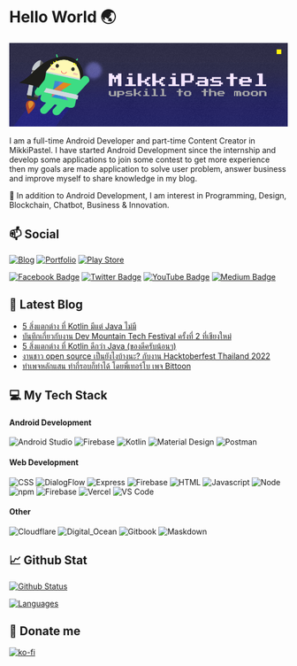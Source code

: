 # Hello World 🌏

![Banner](/image/github_banner.png)

I am a full-time Android Developer and part-time Content Creator in MikkiPastel. I have started Android Development since the internship and develop some applications to join some contest to get more experience then my goals are made application to solve user problem, answer business and improve myself to share knowledge in my blog. 

🌱 In addition to Android Development, I am interest in Programming, Design, Blockchain, Chatbot, Business & Innovation.

## 📫 Social
[![Blog](https://img.shields.io/website?color=B71D25&style=flat-square&up_message=Blog&url=https%3A%2F%2Fmikkipastel.com)](https://mikkipastel.com)
[![Portfolio](https://img.shields.io/website?color=FF9999&style=flat-square&up_message=Portfolio&url=https%3A%2F%2Fmikkipastel.web.app)](https://mikkipastel.web.app)
[![Play Store](https://img.shields.io/website?color=48ff48&style=flat-square&up_message=Play%20Store&url=https%3A%2F%2Fplay.google.com/store/apps/dev?id=6950665064391537398)](https://play.google.com/store/apps/dev?id=6950665064391537398)

[![Facebook Badge](https://img.shields.io/badge/-MikkiPastel-blue?style=flat&logo=Facebook&logoColor=white&link=https://www.facebook.com/mikkipastel/)](https://www.facebook.com/mikkipastel)
[![Twitter Badge](https://img.shields.io/badge/-@mikkipastel-00acee?style=flat&logo=Twitter&logoColor=white)](https://twitter.com/intent/follow?screen_name=mikkipastel "Follow on Twitter")
[![YouTube Badge](https://img.shields.io/badge/-MikkiCoding-FF0000?style=flat&logo=YouTube&logoColor=white)](https://www.youtube.com/channel/UCtGbMSe4i7NJiKQ271Fezcg)
[![Medium Badge](https://img.shields.io/badge/-@minseomikki-black?style=plastic&labelColor=000000&logo=Medium&link=https://medium.com/@minseobingsu/)](https://medium.com/@minseomikki)

## 📖 Latest Blog
<!-- BLOG:START -->
- [5 สิ่งแตกต่าง ที่ Kotlin มีแต่ Java ไม่มี](https://www.mikkipastel.com/5-difference-things-kotlin-have-but-java-not-have/)
- [บันทึกเกี่ยวกับงาน Dev Mountain Tech Festival ครั้งที่ 2 ที่เชียงใหม่](https://www.mikkipastel.com/dev-mountain-tech-festival-2-chiang-mai/)
- [5 สิ่งแตกต่าง ที่ Kotlin ดีกว่า Java &lpar;ของดีครับน้อนๆ&rpar;](https://www.mikkipastel.com/5-difference-things-kotlin-is-great-than-java/)
- [งานชาว open source เป็นยังไงบ้างนะ? กับงาน Hacktoberfest Thailand 2022](https://www.mikkipastel.com/hacktoberfest-thailand-2022/)
- [ทำเพจหลักแสน ทำกี่รอบก็ทำได้ โดยพี่เทอร์โบ เพจ Bittoon](https://www.mikkipastel.com/how-to-get-100000-follower-in-facebook-page-by-turbo-bittoon-dao/)
<!-- BLOG:END -->

## 💻 My Tech Stack

#### Android Development
![Android Studio](https://img.shields.io/badge/Android_Studio-3DDC84?style=for-the-badge&logo=android-studio&logoColor=white)
![Firebase](https://img.shields.io/badge/firebase-ffca28?style=for-the-badge&logo=firebase&logoColor=black)
![Kotlin](https://img.shields.io/badge/Kotlin-0095D5?&style=for-the-badge&logo=kotlin&logoColor=white)
![Material Design](https://img.shields.io/badge/material%20design-757575?style=for-the-badge&logo=material%20design&logoColor=white)
![Postman](https://img.shields.io/badge/Postman-FF6C37?style=for-the-badge&logo=Postman&logoColor=white)

#### Web Development
![CSS](https://img.shields.io/badge/CSS3-1572B6?style=for-the-badge&logo=css3&logoColor=white)
![DialogFlow](https://img.shields.io/badge/dialogflow-FF9800?style=for-the-badge&logo=dialogflow&logoColor=white)
![Express](https://img.shields.io/badge/Express.js-000000?style=for-the-badge&logo=express&logoColor=white)
![Firebase](https://img.shields.io/badge/firebase-ffca28?style=for-the-badge&logo=firebase&logoColor=black)
![HTML](https://img.shields.io/badge/HTML5-E34F26?style=for-the-badge&logo=html5&logoColor=white)
![Javascript](https://img.shields.io/badge/JavaScript-323330?style=for-the-badge&logo=javascript&logoColor=F7DF1E)
![Node](https://img.shields.io/badge/Node.js-339933?style=for-the-badge&logo=nodedotjs&logoColor=white)
![npm](https://img.shields.io/badge/npm-CB3837?style=for-the-badge&logo=npm&logoColor=white)
![Firebase](https://img.shields.io/badge/firebase-ffca28?style=for-the-badge&logo=firebase&logoColor=black)
![Vercel](https://img.shields.io/badge/Vercel-000000?style=for-the-badge&logo=vercel&logoColor=white)
![VS Code](https://img.shields.io/badge/Visual_Studio_Code-0078D4?style=for-the-badge&logo=visual%20studio%20code&logoColor=white)

#### Other
![Cloudflare](https://img.shields.io/badge/Cloudflare-F38020?style=for-the-badge&logo=Cloudflare&logoColor=white)
![Digital_Ocean](https://img.shields.io/badge/Digital_Ocean-0080FF?style=for-the-badge&logo=DigitalOcean&logoColor=white)
![Gitbook](https://img.shields.io/badge/GitBook-7B36ED?style=for-the-badge&logo=gitbook&logoColor=white)
![Maskdown](https://img.shields.io/badge/Markdown-000000?style=for-the-badge&logo=markdown&logoColor=white)

## 📈 Github Stat

[![Github Status](https://github-readme-stats.vercel.app/api?username=mikkipastel&count_private=true&theme=onedark&show_icons=true)](https://github.com/mikkipastel)

[![Languages](https://github-readme-stats.vercel.app/api/top-langs/?username=mikkipastel&layout=compact&langs_count=10&hide_border=true&custom_title=Languages&bg_color=f5f5f5)](https://github.com/mikkipastel)

## 🧧 Donate me

[![ko-fi](https://ko-fi.com/img/githubbutton_sm.svg)](https://ko-fi.com/S6S31VK3J)
